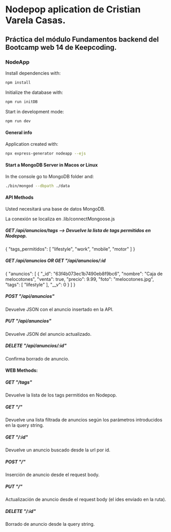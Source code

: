 # Nodepop aplication de Cristian Varela Casas.
## Práctica del módulo Fundamentos backend del Bootcamp web 14 de Keepcoding.

### NodeApp

Install dependencies with:

```sh
npm install
```

Initialize the database with:

```sh
npm run initDB
```

Start in development mode:

```sh
npm run dev
```

#### General info

Application created with:

```sh
npx express-generator nodeapp --ejs
```

#### Start a MongoDB Server in Macos or Linux

In the console go to MongoDB folder and:

```sh
./bin/mongod --dbpath ./data
```

#### API Methods

Usted necesitará una base de datos MongoDB.

La conexión se localiza en .lib/connectMongoose.js

##### GET /api/anuncios/tags --> Devuelve la lista de tags permitidos en Nodepop.

{
    "tags_permitidos": [
        "lifestyle",
        "work",
        "mobile",
        "motor"
    ]
}

##### GET /api/anuncios OR GET "/api/anuncios/:id

{
    "anuncios": [
        {
            "_id": "63f4b073ec1b7490eb8f9bc6",
            "nombre": "Caja de melocotones",
            "venta": true,
            "precio": 9.99,
            "foto": "melocotones.jpg",
            "tags": [
                "lifestyle"
            ],
            "__v": 0
        }
    ]
}

##### POST "/api/anuncios"

Devuelve JSON con el anuncio insertado en la API.

##### PUT "/api/anuncios"

Devuelve JSON del anuncio actualizado.

##### DELETE "/api/anuncios/:id"

Confirma borrado de anuncio.

#### WEB Methods:

##### GET "/tags"

Devuelve la lista de los tags permitidos en Nodepop.

##### GET "/"

Devuelve una lista filtrada de anuncios según los parámetros introducidos en la query string.

##### GET "/:id"

Devuelve un anuncio buscado desde la url por id.

##### POST "/"

Inserción de anuncio desde el request body.

##### PUT "/"

Actualización de anuncio desde el request body (el ides enviado en la ruta).

##### DELETE "/:id"

Borrado de anuncio desde la query string.
